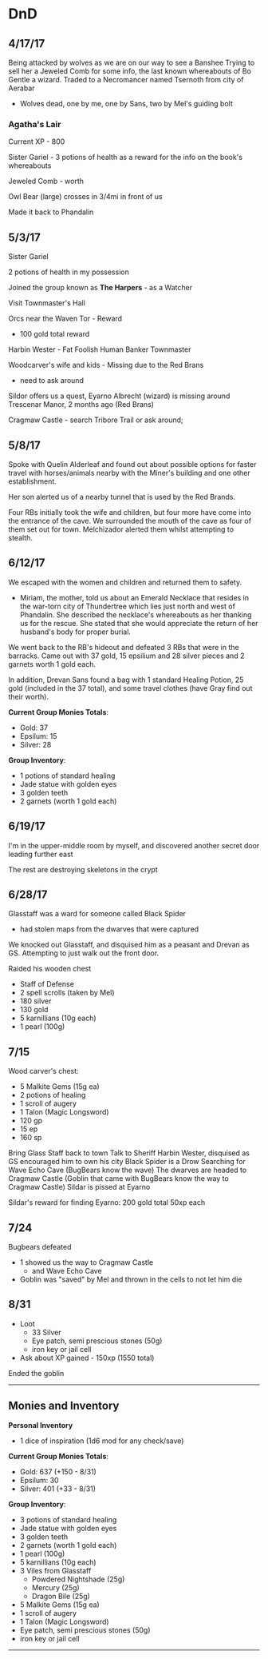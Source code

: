 # DnD

## 4/17/17

Being attacked by wolves as we are on our way to see a Banshee
Trying to sell her a Jeweled Comb for some info, the last known whereabouts of Bo Gentle a wizard. Traded to a Necromancer named Tsernoth from city of Aerabar

- Wolves
dead, one by me, one by Sans, two by Mel's guiding bolt

### Agatha's Lair

Current XP - 800

Sister Gariel - 3 potions of health as a reward for the info on the book's whereabouts

Jeweled Comb - worth 

Owl Bear (large) crosses in 3/4mi in front of us

Made it back to Phandalin

## 5/3/17

Sister Gariel

2 potions of health in my possession

Joined the group known as **The Harpers** - as a Watcher

Visit Townmaster's Hall

Orcs near the Waven Tor - Reward

- 100 gold total reward

Harbin Wester - Fat Foolish Human Banker Townmaster

Woodcarver's wife and kids - Missing due to the Red Brans

- need to ask around

Sildor offers us a quest, Eyarno Albrecht (wizard) is missing around Trescenar Manor, 2 months ago (Red Brans)

Cragmaw Castle - search Tribore Trail or ask around; 

## 5/8/17

Spoke with Quelin Alderleaf and found out about possible options for faster travel with horses/animals nearby with the Miner's building and one other establishment.

Her son alerted us of a nearby tunnel that is used by the Red Brands.

Four RBs initially took the wife and children, but four more have come into the
entrance of the cave. We surrounded the mouth of the cave as four of them set out for town. Melchizador alerted them whilst attempting to stealth.

## 6/12/17

We escaped with the women and children and returned them to safety. 

- Miriam, the mother, told us about an Emerald Necklace that resides in the war-torn city of Thundertree which lies just north and west of Phandalin. She described the necklace's whereabouts as her thanking us for the rescue. She stated that she would appreciate the return of her husband's body for proper burial.

We went back to the RB's hideout and defeated 3 RBs that were in the barracks. Came out with 37 gold, 15 epsilium and 28 silver pieces and 2 garnets worth 1 gold each. 

In addition, Drevan Sans found a bag with 1 standard Healing Potion, 25 gold (included in the 37 total), and some travel clothes (have Gray find out their worth).

**Current Group Monies Totals**:

+ Gold: 37
+ Epsilum: 15
+ Silver: 28

**Group Inventory**:

+ 1 potions of standard healing
+ Jade statue with golden eyes
+ 3 golden teeth
+ 2 garnets (worth 1 gold each)

## 6/19/17

I'm in the upper-middle room by myself, and discovered another secret door leading further east

The rest are destroying skeletons in the crypt

## 6/28/17

Glasstaff was a ward for someone called Black Spider
- had stolen maps from the dwarves that were captured

We knocked out Glasstaff, and disquised him as a peasant and Drevan as GS. Attempting to just walk out the front door.

Raided his wooden chest

- Staff of Defense
- 2 spell scrolls (taken by Mel)
- 180 silver
- 130 gold
- 5 karnillians (10g each)
- 1 pearl (100g)

## 7/15

Wood carver's chest:

+ 5 Malkite Gems (15g ea)
+ 2 potions of healing
+ 1 scroll of augery
+ 1 Talon (Magic Longsword)
+ 120 gp
+ 15 ep
+ 160 sp

Bring Glass Staff back to town
Talk to Sheriff Harbin Wester, disquised as GS encouraged him to own his city
Black Spider is a Drow
    Searching for Wave Echo Cave (BugBears know the wave)
    The dwarves are headed to Cragmaw Castle (Goblin that came with BugBears know the way to Cragmaw Castle)
Sildar is pissed at Eyarno

Sildar's reward for finding Eyarno:
200 gold total
50xp each

## 7/24

Bugbears defeated

- 1 showed us the way to Cragmaw Castle
    + and Wave Echo Cave
- Goblin was "saved" by Mel and thrown in the cells to not let him die

## 8/31

+ Loot
    * 33 Silver
    * Eye patch, semi prescious stones (50g)
    * iron key or jail cell
+ Ask about XP gained - 150xp (1550 total)

Ended the goblin



--------------------------------------------------------------------------

## Monies and Inventory

**Personal Inventory**

+ 1 dice of inspiration (1d6 mod for any check/save)

**Current Group Monies Totals**:

+ Gold: 637 (+150 - 8/31)
+ Epsilum: 30
+ Silver: 401 (+33 - 8/31)

**Group Inventory**:

+ 3 potions of standard healing
+ Jade statue with golden eyes
+ 3 golden teeth
+ 2 garnets (worth 1 gold each)
+ 1 pearl (100g)
+ 5 karnillians (10g each)
+ 3 Viles from Glasstaff
    + Powdered Nightshade (25g)
    + Mercury (25g)
    + Dragon Bile (25g)
+ 5 Malkite Gems (15g ea)
+ 1 scroll of augery
+ 1 Talon (Magic Longsword)
+ Eye patch, semi prescious stones (50g)
+ iron key or jail cell

--------------------------------------------------------------------------
